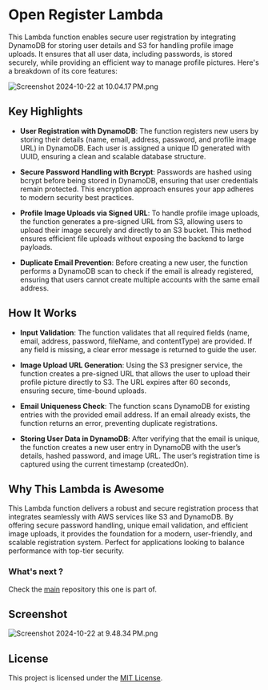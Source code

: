 # Open Register Lambda

This Lambda function enables secure user registration by integrating DynamoDB for storing user details and S3 for
handling profile image uploads. It ensures that all user data, including passwords, is stored securely, while providing
an efficient way to manage profile pictures. Here's a breakdown of its core features:

![Screenshot 2024-10-22 at 10.04.17 PM.png](screenshots/apigateway/Screenshot%202024-10-22%20at%2010.04.17%E2%80%AFPM.png)

## Key Highlights

- **User Registration with DynamoDB**:
  The function registers new users by storing their details (name, email, address, password, and profile image URL) in
  DynamoDB. Each user is assigned a unique ID generated with UUID, ensuring a clean and scalable database structure.

- **Secure Password Handling with Bcrypt**:
  Passwords are hashed using bcrypt before being stored in DynamoDB, ensuring that user credentials remain protected.
  This encryption approach ensures your app adheres to modern security best practices.

- **Profile Image Uploads via Signed URL**:
  To handle profile image uploads, the function generates a pre-signed URL from S3, allowing users to upload their image
  securely and directly to an S3 bucket. This method ensures efficient file uploads without exposing the backend to
  large payloads.

- **Duplicate Email Prevention**:
  Before creating a new user, the function performs a DynamoDB scan to check if the email is already registered,
  ensuring that users cannot create multiple accounts with the same email address.

## How It Works

- **Input Validation**:
  The function validates that all required fields (name, email, address, password, fileName, and contentType) are
  provided. If any field is missing, a clear error message is returned to guide the user.

- **Image Upload URL Generation**:
  Using the S3 presigner service, the function creates a pre-signed URL that allows the user to upload their profile
  picture directly to S3. The URL expires after 60 seconds, ensuring secure, time-bound uploads.

- **Email Uniqueness Check**:
  The function scans DynamoDB for existing entries with the provided email address. If an email already exists, the
  function returns an error, preventing duplicate registrations.

- **Storing User Data in DynamoDB**:
  After verifying that the email is unique, the function creates a new user entry in DynamoDB with the user’s details,
  hashed password, and image URL. The user’s registration time is captured using the current timestamp (createdOn).

## Why This Lambda is Awesome

This Lambda function delivers a robust and secure registration process that integrates seamlessly with AWS services like
S3 and DynamoDB. By offering secure password handling, unique email validation, and efficient image uploads, it provides
the foundation for a modern, user-friendly, and scalable registration system. Perfect for applications looking to
balance performance with top-tier security.

### What's next ?

Check the [main](https://github.com/longbowou/open-frontend) repository this one is part of.

## Screenshot

![Screenshot 2024-10-22 at 9.48.34 PM.png](screenshots/lambda/Screenshot%202024-10-22%20at%209.48.34%E2%80%AFPM.png)

## License

This project is licensed under the [MIT License](LICENSE).






